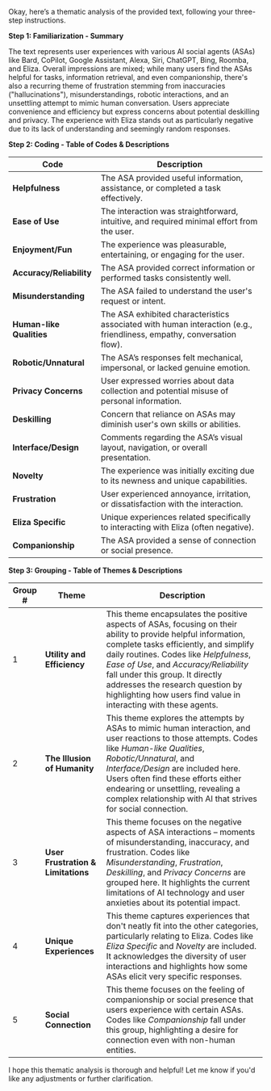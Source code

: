 Okay, here’s a thematic analysis of the provided text, following your three-step instructions.

**Step 1: Familiarization - Summary**

The text represents user experiences with various AI social agents (ASAs) like Bard, CoPilot, Google Assistant, Alexa, Siri, ChatGPT, Bing, Roomba, and Eliza. Overall impressions are mixed; while many users find the ASAs helpful for tasks, information retrieval, and even companionship, there's also a recurring theme of frustration stemming from inaccuracies ("hallucinations"), misunderstandings, robotic interactions, and an unsettling attempt to mimic human conversation.  Users appreciate convenience and efficiency but express concerns about potential deskilling and privacy. The experience with Eliza stands out as particularly negative due to its lack of understanding and seemingly random responses.

**Step 2: Coding - Table of Codes & Descriptions**

| Code | Description |
|---|---|
| **Helpfulness** |  The ASA provided useful information, assistance, or completed a task effectively. |
| **Ease of Use** | The interaction was straightforward, intuitive, and required minimal effort from the user. |
| **Enjoyment/Fun** | The experience was pleasurable, entertaining, or engaging for the user. |
| **Accuracy/Reliability** |  The ASA provided correct information or performed tasks consistently well. |
| **Misunderstanding** | The ASA failed to understand the user's request or intent. |
| **Human-like Qualities** | The ASA exhibited characteristics associated with human interaction (e.g., friendliness, empathy, conversation flow). |
| **Robotic/Unnatural** |  The ASA’s responses felt mechanical, impersonal, or lacked genuine emotion. |
| **Privacy Concerns** | User expressed worries about data collection and potential misuse of personal information. |
| **Deskilling** | Concern that reliance on ASAs may diminish user's own skills or abilities. |
| **Interface/Design** | Comments regarding the ASA’s visual layout, navigation, or overall presentation. |
| **Novelty** | The experience was initially exciting due to its newness and unique capabilities. |
| **Frustration** | User experienced annoyance, irritation, or dissatisfaction with the interaction. |
| **Eliza Specific** |  Unique experiences related specifically to interacting with Eliza (often negative). |
| **Companionship** | The ASA provided a sense of connection or social presence. |



**Step 3: Grouping - Table of Themes & Descriptions**

| Group # | Theme | Description |
|---|---|---|
| 1 | **Utility and Efficiency** | This theme encapsulates the positive aspects of ASAs, focusing on their ability to provide helpful information, complete tasks efficiently, and simplify daily routines. Codes like *Helpfulness*, *Ease of Use*, and *Accuracy/Reliability* fall under this group. It directly addresses the research question by highlighting how users find value in interacting with these agents. |
| 2 | **The Illusion of Humanity** | This theme explores the attempts by ASAs to mimic human interaction, and user reactions to those attempts. Codes like *Human-like Qualities*, *Robotic/Unnatural*, and *Interface/Design* are included here.  Users often find these efforts either endearing or unsettling, revealing a complex relationship with AI that strives for social connection. |
| 3 | **User Frustration & Limitations** | This theme focuses on the negative aspects of ASA interactions – moments of misunderstanding, inaccuracy, and frustration. Codes like *Misunderstanding*, *Frustration*, *Deskilling*, and *Privacy Concerns* are grouped here. It highlights the current limitations of AI technology and user anxieties about its potential impact. |
| 4 | **Unique Experiences** | This theme captures experiences that don't neatly fit into the other categories, particularly relating to Eliza. Codes like *Eliza Specific* and *Novelty* are included.  It acknowledges the diversity of user interactions and highlights how some ASAs elicit very specific responses. |
| 5 | **Social Connection** | This theme focuses on the feeling of companionship or social presence that users experience with certain ASAs. Codes like *Companionship* fall under this group, highlighting a desire for connection even with non-human entities. |



I hope this thematic analysis is thorough and helpful! Let me know if you'd like any adjustments or further clarification.